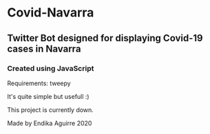 # Covid-Navarra

## Twitter Bot designed for displaying Covid-19 cases in Navarra

### Created using JavaScript

Requirements: tweepy 

It's quite simple but usefull :)




This project is currently down.

Made by Endika Aguirre 2020
